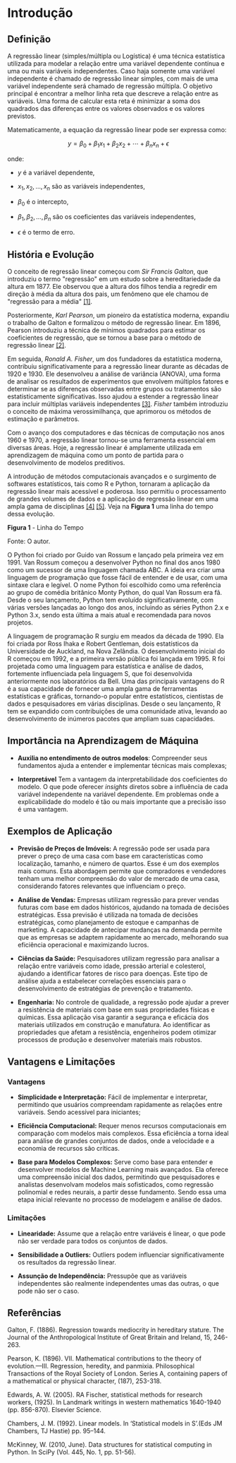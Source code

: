 # Introdução

## Definição

A regressão linear (simples/múltipla ou Logística) é uma técnica estatística utilizada para modelar a relação entre uma variável dependente contínua e uma ou mais variáveis independentes.
Caso haja somente uma variável independente é chamado de regressão linear simples, com mais de uma variável independente será chamado de regressão múltipla.
O objetivo principal é encontrar a melhor linha reta que descreve a relação entre as variáveis. Uma forma de calcular esta reta é minimizar a soma dos quadrados das diferenças entre os valores observados e os valores previstos.

Matematicamente, a equação da regressão linear pode ser expressa como:

$$y = \beta_0 + \beta_1x_1 + \beta_2x_2 + \cdots + \beta_nx_n + \epsilon$$

onde:

- $y$ é a variável dependente,

- $x_1, x_2, \ldots, x_n$ são as variáveis independentes,

- $\beta_0$ é o intercepto,

- $\beta_1, \beta_2, \ldots, \beta_n$ são os coeficientes das
    variáveis independentes,

- $\epsilon$ é o termo de erro.

## História e Evolução

O conceito de regressão linear começou com _Sir Francis Galton_, que introduziu o termo "regressão" em um estudo sobre a hereditariedade da altura em 1877.
Ele observou que a altura dos filhos tendia a regredir em direção à média da altura dos pais, um fenômeno que ele chamou de
"regressão para a média" [[1]](#1).

Posteriormente, _Karl Pearson_, um pioneiro da estatística moderna, expandiu o trabalho de Galton e formalizou o método de regressão linear.
Em 1896, Pearson introduziu a técnica de mínimos quadrados para estimar os coeficientes de regressão, que se tornou a base para o método de regressão linear [[2]](#2).

[//]: # "Este parágrafo foi alterado incluir no PDF"
Em seguida, _Ronald A. Fisher_, um dos fundadores da estatística moderna, contribuiu significativamente para a regressão linear durante as décadas de 1920 e 1930.
Ele desenvolveu a análise de variância (ANOVA), uma forma de analisar os resultados de experimentos que envolvem múltiplos fatores e determinar se as diferenças observadas entre grupos ou tratamentos são estatisticamente significativas.
Isso ajudou a estender a regressão linear para incluir múltiplas variáveis independentes [[3]](#3).
_Fisher_ também introduziu o conceito de máxima verossimilhança, que aprimorou os métodos de estimação  e parâmetros.

Com o avanço dos computadores e das técnicas de computação nos anos 1960 e 1970, a regressão linear tornou-se uma ferramenta essencial em diversas áreas. Hoje, a regressão linear é amplamente utilizada em aprendizagem de máquina como um ponto de partida para o desenvolvimento de modelos preditivos.

A introdução de métodos computacionais avançados e o surgimento de softwares estatísticos, tais como R e Python, tornaram a aplicação da regressão linear mais acessível e poderosa.
Isso permitiu o processamento de grandes volumes de dados e a aplicação de regressão linear em uma ampla gama de disciplinas [[4]](#4) [[5]](#5).
Veja na **Figura 1** uma linha do tempo dessa evolução.

**Figura 1** - Linha do Tempo

Fonte: O autor.


O Python foi criado por Guido van Rossum e lançado pela primeira vez em 1991. Van Rossum começou a desenvolver Python no final dos anos 1980 como um sucessor de uma linguagem chamada ABC.
A ideia era criar uma linguagem de programação que fosse fácil de entender e de usar, com uma sintaxe clara e legível. O nome Python foi escolhido como uma referência ao grupo de comédia britânico Monty Python, do qual Van Rossum era fã.
Desde o seu lançamento, Python tem evoluído significativamente, com várias versões lançadas ao longo dos anos, incluindo as séries Python 2.x e Python 3.x, sendo esta última a mais atual e recomendada para novos projetos.



A linguagem de programação R surgiu em meados da década de 1990.
Ela foi criada por Ross Ihaka e Robert Gentleman, dois estatísticos da Universidade de Auckland, na Nova Zelândia. O desenvolvimento inicial do R começou em 1992, e a primeira versão pública foi lançada em 1995. R foi projetada como uma linguagem para estatística e análise de dados, fortemente influenciada pela linguagem S, que foi desenvolvida
anteriormente nos laboratórios da Bell.
Uma das principais vantagens do R é a sua capacidade de fornecer uma ampla gama de ferramentas estatísticas e gráficas, tornando-o popular entre estatísticos, cientistas de dados e pesquisadores em várias disciplinas.
Desde o seu lançamento, R tem se expandido com contribuições de uma comunidade ativa, levando ao desenvolvimento de inúmeros pacotes que ampliam suas capacidades.


## Importância na Aprendizagem de Máquina

- **Auxilia no entendimento de outros modelos**: Compreender seus fundamentos ajuda a entender e implementar técnicas mais complexas;

- **Interpretável** Tem a vantagem da interpretabilidade dos coeficientes do modelo. O que pode oferecer _insights_ diretos sobre a influência de cada variável independente na variável dependente. Em problemas onde a explicabilidade do modelo é tão ou mais importante que a precisão isso é uma vantagem.

## Exemplos de Aplicação

- **Previsão de Preços de Imóveis:** A regressão pode ser usada para prever o preço de uma casa com base em características como localização, tamanho, e número de quartos. Esse é um dos exemplos mais comuns.
Esta abordagem permite que compradores e vendedores tenham uma melhor compreensão do valor de mercado de uma casa, considerando fatores relevantes que influenciam o preço.

- **Análise de Vendas:** Empresas utilizam regressão para prever vendas futuras com base em dados históricos, ajudando na tomada de decisões estratégicas. Essa previsão é utilizada na tomada de decisões estratégicas, como planejamento de estoque e campanhas de marketing. A capacidade de antecipar mudanças na demanda permite que as empresas se adaptem rapidamente ao mercado, melhorando sua eficiência operacional e maximizando lucros.

- **Ciências da Saúde:** Pesquisadores utilizam regressão para analisar a relação entre variáveis como idade, pressão arterial e colesterol, ajudando a identificar fatores de risco para doenças. Este tipo de análise ajuda a estabelecer correlações essenciais para o desenvolvimento de estratégias de prevenção e tratamento.

- **Engenharia:** No controle de qualidade, a regressão pode ajudar a prever a resistência de materiais com base em suas propriedades físicas e químicas. Essa aplicação visa garantir a segurança e eficácia dos materiais utilizados em construção e manufatura. Ao identificar as propriedades que afetam a resistência, engenheiros podem otimizar processos de produção e desenvolver materiais mais robustos.

## Vantagens e Limitações

### Vantagens

- **Simplicidade e Interpretação:** Fácil de implementar e interpretar, permitindo que usuários compreendam rapidamente as relações entre variáveis. Sendo acessível para iniciantes;

- **Eficiência Computacional:** Requer menos recursos computacionais em comparação com modelos mais complexos. Essa eficiência a torna ideal para análise de grandes conjuntos de dados, onde a velocidade e a economia de recursos são críticas.

- **Base para Modelos Complexos:** Serve como base para entender e desenvolver modelos de Machine Learning mais avançados. Ela oferece uma compreensão inicial dos dados, permitindo que pesquisadores e analistas desenvolvam modelos mais sofisticados, como regressão polinomial e redes neurais, a partir desse fundamento. Sendo essa uma etapa inicial relevante no processo de modelagem e análise de dados.

### Limitações

- **Linearidade:** Assume que a relação entre variáveis é linear, o
    que pode não ser verdade para todos os conjuntos de dados.

- **Sensibilidade a Outliers:** Outliers podem influenciar
    significativamente os resultados da regressão linear.

- **Assunção de Independência:** Pressupõe que as variáveis
    independentes são realmente independentes umas das outras, o que
    pode não ser o caso.

## Referências

<a id="1"></a>
Galton, F. (1886). Regression towards mediocrity in hereditary stature. The Journal of the Anthropological Institute of Great Britain and Ireland, 15, 246-263.

<a id="2"></a>
Pearson, K. (1896). VII. Mathematical contributions to the theory of evolution.—III. Regression, heredity, and panmixia. Philosophical Transactions of the Royal Society of London. Series A, containing papers of a mathematical or physical character, (187), 253-318.

<a id="3"></a>
Edwards, A. W. (2005). RA Fischer, statistical methods for research workers, (1925). In Landmark writings in western mathematics 1640-1940 (pp. 856-870). Elsevier Science.

<a id="4"></a>
Chambers, J. M. (1992). Linear models. In ‘Statistical models in S’.(Eds JM Chambers, TJ Hastie) pp. 95–144.

<a id="5"></a>
McKinney, W. (2010, June). Data structures for statistical computing in Python. In SciPy (Vol. 445, No. 1, pp. 51-56).